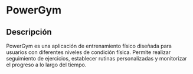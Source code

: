# PowerGym 

## Descripción 

PowerGym es una aplicación de entrenamiento físico diseñada para usuarios con diferentes niveles de
condición física. Permite realizar seguimiento de ejercicios, establecer rutinas personalizadas y
monitorizar el progreso a lo largo del tiempo.

